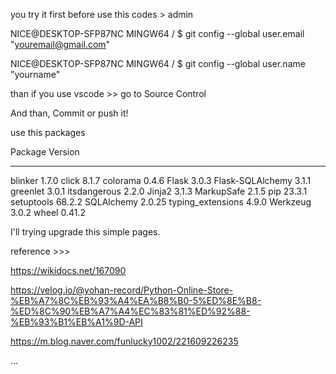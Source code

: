 you try it first before use this codes > admin

NICE@DESKTOP-SFP87NC MINGW64 /
$ git config --global user.email "youremail@gmail.com"

NICE@DESKTOP-SFP87NC MINGW64 /
$ git config --global user.name "yourname"

than if you use vscode >> go to Source Control

And than, Commit or push it!


  use this packages
  
  Package           Version
  ----------------- -------
  blinker           1.7.0
  click             8.1.7
  colorama          0.4.6
  Flask             3.0.3
  Flask-SQLAlchemy  3.1.1
  greenlet          3.0.1
  itsdangerous      2.2.0
  Jinja2            3.1.3
  MarkupSafe        2.1.5
  pip               23.3.1
  setuptools        68.2.2
  SQLAlchemy        2.0.25
  typing_extensions 4.9.0
  Werkzeug          3.0.2
  wheel             0.41.2

I'll trying upgrade this simple pages.

reference >>>

https://wikidocs.net/167090

https://velog.io/@yohan-record/Python-Online-Store-%EB%A7%8C%EB%93%A4%EA%B8%B0-5%ED%8E%B8-%ED%8C%90%EB%A7%A4%EC%83%81%ED%92%88-%EB%93%B1%EB%A1%9D-API

https://m.blog.naver.com/funlucky1002/221609226235

...
